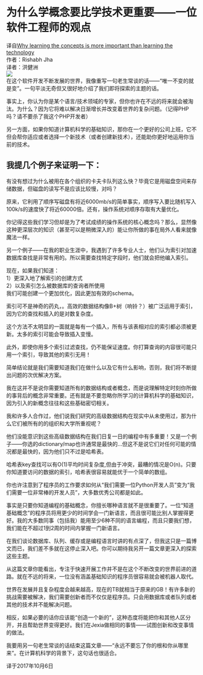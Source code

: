 # 为什么学概念要比学技术更重要——一位软件工程师的观点
译自[Why learning the concepts is more important than learning the technology](https://medium.com/jexia/why-learning-the-concepts-is-more-important-than-learning-the-technology-a-software-engineers-3c936d1b4f51)  
作者：Rishabh Jha<br>译者：洪健洲  
![](images/图片1.jpeg)  
在这个软件开发不断发展的世界，我像重写一句老生常谈的话——“唯一不变的就是变”。一句平淡无奇但又很好地介绍了我们即将探索的主题的话。

事实上，你认为你是某个语言/技术领域的专家，但你也许在不远的将来就会被淘汰。为什么？因为它将难以解决日渐增长并改变着世界的复杂问题。（记得PHP吗？请不要杀了我这个PHP开发者）  

另一方面，如果你知道计算机科学的基础知识，那你在一个更好的公司上班，它不但会帮你适应或者选择一个新技术（或者创建新技术），还能助你更好地运用你当前的技术。
## 我提几个例子来证明一下：
有没有想过为什么被用在各个组织的卡夫卡队列这么快？毕竟它是用磁盘空间来存储数据，但磁盘的读写不是应该比较慢，对吗？  

原来，它利用了顺序写磁盘有将近6000mb/s的简单事实，顺序写入要比随机写入100k/s的速度快了将近60000倍。还有，操作系统对顺序存取有大量优化。  

你记得这些我们学习但却是为了考试成绩的操作系统的核心概念吗？那么，显然像这种更深层次的知识（甚至可以是稍微深入的）能让你所做的事在局外人看来就像魔法一样。  

另一个例子——在我的职业生涯中，我遇到了许多专业人士，他们认为索引对加速数据库查找是非常有用的。所以需要查找特定字段时，他们就会把他编入索引。  

现在，如果我们知道：  
1）更深入地了解索引的创建方式  
2）以及索引怎么被数据库的查询者所使用  
我们可能创建一个更加优化，因此更加有效的schema。

索引可不是神奇的药丸，。高效的数据结构像B+树（响铃？）被广泛运用于索引，因为它的查找和插入的是对数复杂度。  

这个方法不太明显的一面就是每有一个插入，所有与该表相对应的索引都必须被更新。太多的索引可能会导致插入变慢。  

此外，即使你用多个索引过滤查找，仍不能保证速度。你打算查询的内容很可能只用一个索引，导致其他的索引无用！  

简单结论就是我们需要知道我们在做什么以及它有什么影响，否则，我们将不断提出问题的次优解决方案。  

我在这并不是说你需要知道所有的数据结构或者概念，而是说理解特定时刻你所做的事背后的概念非常重要。还有就是不要忽略你所学习的计算机科学的基础知识，因为引入的新概念往往和这些基础密切相关。  

我和许多人合作过，他们说我们研究的高级数据结构在现实中从未使用过，那为什么它们被所有的的组织和大学所重视呢？

他们没能意识到这些高级数据结构在我们日复一日的编程中有多重要！又是一个例子——你选的dictionary/map也许通常是最快的...但这不是说它们对任何可能的情况都是最快的，因为他们只不过是哈希表。  

哈希表key查找可以有O(1)平均时间复杂度,但由于冲突，最糟的情况是O(n)。只要你知道要访问的数据的索引，哈希表很容易就能优于一个简单的数组。  

你也许注意到了程序员的工作要求如何从“我们需要一位Python开发人员”变为“我们需要一位非常棒的开发人员”，大多数优秀公司都是如此。  

事实是只要你知道编程的基础概念，你擅长哪种语言就不是很重要了。一位“知道基础概念”的程序员将用更少的时间学会一门新语言，而且很可能比别人掌握得更好。我的大多数同事（包括我）能用至少6种不同的语言编程，而且只要我们想，我们能在不超过1到2周的时间内掌握一门新语言。  

在我们谈论数据库、队列、缓存或是编程语言时讲的有点深了，但我这只是一篇博文而已，我们差不多就在这停止深入吧。你可以期待我另开一篇文章更深入的探索这些主题。  

从这篇文章你能看出，专注于快速开展工作并不是在这个不断改变的世界前进的道路。就在不远的将来，一位没有涵盖基础知识的程序员很容易就会被机器人取代。  

世界在发展并且复杂程度会越来越高，现在的TB就相当于原来的GB！有许多新的挑战需要被解决，我们需要创新者而不仅仅是程序员。只会用数据库或者队列或者其他的技术并不能解决问题。  

相反，如果必要的话你应该能“创造一个新的”，这种态度将能把你和其他人区分开，并且帮助世界变得更好。我们在Jexia做相同的事情——试图创新和改变事情的做法。  

我要用另一句老生常谈的话结束这篇文章——“永远不要忘了你的根和你从哪里来”。在计算机科学的背景下，这句话也很适合。

译于2017年10月6日
